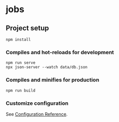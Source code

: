 # jobs

## Project setup
```
npm install
```

### Compiles and hot-reloads for development
```
npm run serve
npx json-server --watch data/db.json
```

### Compiles and minifies for production
```
npm run build
```

### Customize configuration
See [Configuration Reference](https://cli.vuejs.org/config/).
